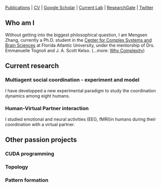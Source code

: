 [Publications](/pubs.md) | [CV](/docs/cv_Mengsen_20180414.pdf) | [Google Scholar](https://scholar.google.com/citations?user=YfVxfjMAAAAJ&hl=en) | [Current Lab](http://www.ccs.fau.edu/hbbl3/) | [ResearchGate](https://www.researchgate.net/profile/Mengsen_Zhang) | [Twitter](https://twitter.com/Mengsen) 

## Who am I
Without getting into the biggest philosophical question, I am Mengsen Zhang, currently a Ph.D. student in the [Center for Complex Systems and Brain Sciences](http://www.ccs.fau.edu/) at Florida Atlantic University, under the mentorship of Drs. Emmanuelle Tognoli and J. A. Scott Kelso. (...more: [Why Complexity](/complexity.md))

## Current research
### Multiagent social coordination - experiment and model
I have developped a new experimental paradigm to study the coordination dynamics among eight humans. 
### Human-Virtual Partner interaction
I studied emotional and neural activities (EEG, fMRI)in humans during their coordination with a virtual partner. 

## Other passion projects
### CUDA programming
### Topology
### Pattern formation
